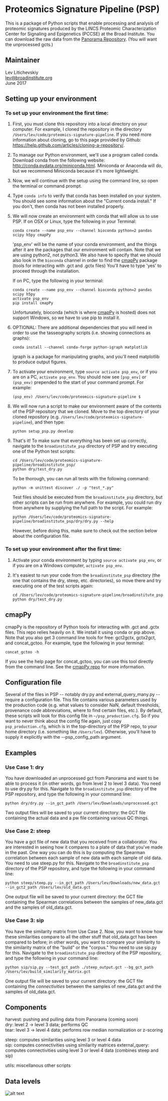 # Proteomics Signature Pipeline (PSP)

This is a package of Python scripts that enable processing and analysis of proteomic signatures produced by the LINCS Proteomic Characterization Center for Signaling and Epigenetics (PCCSE) at the Broad Institute. You can download the raw data from the [Panorama Repository](https://panoramaweb.org/labkey/project/LINCS/begin.view? "Panorama Repository"). (You will want the unprocessed gcts.)  

## Maintainer

Lev Litichevskiy  
lev@broadinstitute.org  
June 2017

## Setting up your environment

### To set up your environment the first time:

  1. First, you must clone this repository into a local directory on your computer. For example, I cloned the repository in the directory `/Users/lev/code/proteomics-signature-pipeline`. If you need more information about cloning, go to this page provided by Github: https://help.github.com/articles/cloning-a-repository/.

  2. To manage our Python environment, we'll use a program called conda. Download conda from the following website: http://conda.pydata.org/miniconda.html. Miniconda or Anaconda will do, but we recommend Miniconda because it's more lightweight.

  3. Now, we will continue with the setup using the command line, so open the terminal or command prompt.

  4. Type `conda info` to verify that conda has been installed on your system. You should see some information about the "Current conda install." If you don't, then conda has not been installed properly.

  5. We will now create an environment with conda that will allow us to use PSP. If on OSX or Linux, type the following in your Terminal:

      ```
      conda create --name psp_env --channel bioconda python=2 pandas scipy h5py cmapPy
      ```
      
      'psp_env' will be the name of your conda environment, and the things after it are the packages that our environment will contain. Note that we are using python2, not python3. We also have to specify that we should also look in the `bioconda` channel in order to find the [cmapPy](https://github.com/cmap/cmappy "cmapPy Github") package (tools for interacting with .gct and .gctx files) You'll have to type 'yes' to proceed through the installation.
      
      If on PC, type the following in your terminal:
      
      ```
      conda create --name psp_env --channel bioconda python=2 pandas scipy h5py
      activate psp_env
      pip install cmapPy
      ```
      
      Unfortunately, bioconda (which is where [cmapPy](https://github.com/cmap/cmappy "cmapPy Github") is hosted) does not support Windows, so we have to use pip to install it.
      
  6. OPTIONAL: There are additional dependencies that you will need in order to use the tasseography scripts (i.e. showing connections as graphs):
    
      ```
      conda install --channel conda-forge python-igraph matplotlib
      ```
      
      igraph is a package for manipulating graphs, and you'll need matplotlib to produce output figures.

  7. To activate your environment, type `source activate psp_env`, or if you are on a PC, `activate psp_env`. You should now see `[psp_env]` or `(psp_env)` prepended to the start of your command prompt. For example:

      ```
      (psp_env) /Users/lev/code/proteomics-signature-pipeline $
      ```

  8. We will now run a script to make our environment aware of the contents of the PSP repository that we cloned. Move to the top directory of your cloned repository (e.g. `/Users/lev/code/proteomics-signature-pipeline`), and then type:

      ```
      python setup_psp.py develop
      ```   
  
  9. That's it! To make sure that everything has been set up correctly, navigate to the `broadinstitute_psp` directory of PSP and try executing one of the Python test scripts:

      ```
      cd /Users/lev/code/proteomics-signature-pipeline/broadinstitute_psp/
      python dry/test_dry.py
      ```
      
      To be thorough, you can run all tests with the following command:
      
      ```
      python -m unittest discover ./ -p "test_*.py"
      ```
      
      Test files should be executed from the `broadinstitute_psp` directory, but other scripts can be run from anywhere. For example, you could run dry from anywhere by supplying the full path to the script. For example:
      
      ```
      python /Users/lev/code/proteomics-signature-pipeline/broadinstitute_psp/dry/dry.py --help
      ```
      
      However, before doing this, make sure to check out the section below about the configuration file.
  
### To set up your environment after the first time:

  1. Activate your conda environment by typing `source activate psp_env`, or if you are on a Windows computer, `activate psp_env`.
  2. It's easiest to run your code from the `broadinstitute_psp` directory (the one that contains the dry, steep, etc. directories), so move there and try executing one of the test scripts again:
    
      ```
      cd /Users/lev/code/proteomics-signature-pipeline/broadinstitute_psp
      python dry/test_dry.py
      ```

## cmapPy

cmapPy is the repository of Python tools for interacting with .gct and .gctx files. This repo relies heavily on it. We install it using conda or pip above. Note that you also get 3 command line tools for free: gct2gctx, gctx2gct, and concat_gctoo. For example, type the following in your terminal:

`concat_gctoo -h` 

If you see the help page for concat_gctoo, you can use this tool directly from the command line. See the [cmapPy repo](https://github.com/cmap/cmappy "cmapPy Github")  for more information.


## Configuration file

Several of the files in PSP -- notably dry.py and external_query_many.py -- require a configuration file. This file contains various parameters used by the production code (e.g. what values to consider NaN, default thresholds, provenance code abbreviations, where to find certain files, etc.). By default, these scripts will look for this config file in `~/psp_production.cfg`. So if you want to never think about the config file again, just copy `psp_production.cfg`, which is in the top-directory of the PSP repo, to your home directory (i.e. something like `/Users/lev`). Otherwise, you'll have to supply it explicitly with the --psp_config_path argument.

## Examples

### Use Case 1: dry

You have downloaded an unprocessed gct from Panorama and want to be able to process it (in other words, go from level 2 to level 3 data). You need to use dry.py for this. Navigate to the `broadinstitute_psp` directory of the PSP repository, and type the following in your command line:

```
python dry/dry.py --in_gct_path /Users/lev/Downloads/unprocessed.gct
```

Two output files will be saved to your current directory: the GCT file containing the actual data and a pw file containing various QC things.

### Use Case 2: steep

You have a gct file of new data that you received from a collaborator. You are interested in seeing how it compares to a plate of data that you've made in the past. One way you can do this is by computing the Spearman correlation between each sample of new data with each sample of old data. You need to use steep.py for this. Navigate to the `broadinstitute_psp` directory of the PSP repository, and type the following in your command line:

```
python steep/steep.py --in_gct_path /Users/lev/Downloads/new_data.gct --in_gct2_path /Users/lev/old_data.gct
```

One output file will be saved to your current directory: the GCT file containing the Spearman correlations between the samples of new_data.gct and the samples of old_data.gct.

### Use Case 3: sip

You have the similarity matrix from Use Case 2. Now, you want to know how these similarities compare to all the other stuff that old_data.gct has been compared to before; in other words, you want to compare your similarity to the similarity matrix of the "build" or the "corpus." You need to use sip.py for this. Navigate to the `broadinstitute_psp` directory of the PSP repository, and type the following in your command line:

```
python sip/sip.py --test_gct_path ./steep_output.gct --bg_gct_path /Users/lev/build_similarity_matrix.gct
```

One output file will be saved to your current directory: the GCT file containing the _connectivities_ between the samples of new_data.gct and the samples of old_data.gct.

Components
----------
harvest: pushing and pulling data from Panorama (coming soon)  
dry: level 2 &rarr; level 3 data; performs QC  
tear: level 3 &rarr; level 4 data; performs row median normalization or z-scoring  

steep: computes similarities using level 3 or level 4 data  
sip: computes connectivities using similarity matrices
external_query: computes connectivities using level 3 or level 4 data (combines steep and sip)

utils: miscellanous other scripts 

Data levels
-----------
![alt text][logo]

[logo]: https://github.com/cmap/proteomics-signature-pipeline/blob/ea03fc6f133e5c2af1ec5bf27144222780e8d732/broadinstitute_psp/misc/2016-07-29_proteomics_data_levels.png "Proteomics Data Levels"
